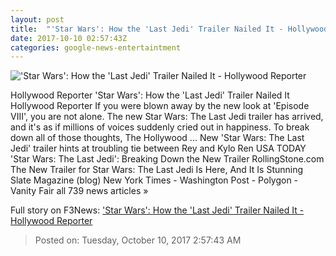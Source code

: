 ```yaml
---
layout: post
title:  "'Star Wars': How the 'Last Jedi' Trailer Nailed It - Hollywood Reporter"
date: 2017-10-10 02:57:43Z
categories: google-news-entertaintment
---
```


!['Star Wars': How the 'Last Jedi' Trailer Nailed It - Hollywood Reporter](http://cdn2.thr.com/sites/default/files/2017/10/star_wars-_the_last_jedi_trailer_still_0.jpg)

Hollywood Reporter 'Star Wars': How the 'Last Jedi' Trailer Nailed It Hollywood Reporter If you were blown away by the new look at 'Episode VIII', you are not alone. The new Star Wars: The Last Jedi trailer has arrived, and it's as if millions of voices suddenly cried out in happiness. To break down all of those thoughts, The Hollywood ... New 'Star Wars: The Last Jedi' trailer hints at troubling tie between Rey and Kylo Ren USA TODAY 'Star Wars: The Last Jedi': Breaking Down the New Trailer RollingStone.com The New Trailer for Star Wars: The Last Jedi Is Here, And It Is Stunning Slate Magazine (blog) New York Times - Washington Post - Polygon - Vanity Fair all 739 news articles »


Full story on F3News: ['Star Wars': How the 'Last Jedi' Trailer Nailed It - Hollywood Reporter](http://www.f3nws.com/n/rtvuvH)

> Posted on: Tuesday, October 10, 2017 2:57:43 AM
